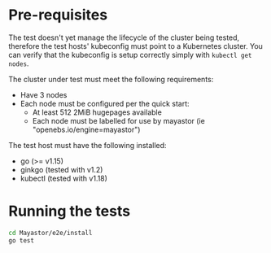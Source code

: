 # Pre-requisites

The test doesn't yet manage the lifecycle of the cluster being tested,
therefore the test hosts' kubeconfig must point to a Kubernetes cluster.
You can verify that the kubeconfig is setup correctly simply with
`kubectl get nodes`.

The cluster under test must meet the following requirements:
* Have 3 nodes
* Each node must be configured per the quick start:
  * At least 512 2MiB hugepages available
  * Each node must be labelled for use by mayastor (ie "openebs.io/engine=mayastor")

The test host must have the following installed:
* go (>= v1.15)
* ginkgo (tested with v1.2)
* kubectl (tested with v1.18)

# Running the tests

```sh
cd Mayastor/e2e/install
go test
```